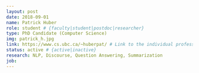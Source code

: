 ```yaml
---
layout: post
date: 2018-09-01
name: Patrick Huber
role: student # {faculty|student|postdoc|researcher}
type: PhD Candidate (Computer Science)
img: patrick_h.jpg
link: https://www.cs.ubc.ca/~huberpat/ # Link to the individual professional website
status: active # {active|inactive}
research: NLP, Discourse, Question Answering, Summarization
job:
---
```


